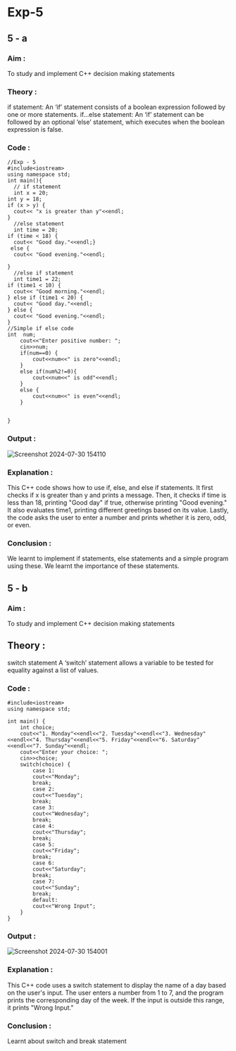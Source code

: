 # Exp-5
## 5 - a
### Aim :
To study and implement C++ decision making statements 

### Theory :
if statement:
An ‘if’ statement consists of a boolean expression followed by one or more statements.
if...else statement:
An ‘if’ statement can be followed by an optional ‘else’ statement, which executes when the boolean expression is false.

### Code :
```//Tarang - 23070123140 
//Exp - 5
#include<iostream>
using namespace std;
int main(){
  // if statement
  int x = 20;
int y = 18;
if (x > y) {
  cout<< "x is greater than y"<<endl;
}
  //else statement 
  int time = 20;
if (time < 18) {
  cout<< "Good day."<<endl;}
 else {
  cout<< "Good evening."<<endl;

}
  //else if statement
  int time1 = 22;
if (time1 < 10) {
  cout<< "Good morning."<<endl;
} else if (time1 < 20) {
  cout<< "Good day."<<endl;
} else {
  cout<< "Good evening."<<endl;
}
//Simple if else code 
int  num;
    cout<<"Enter positive number: ";
    cin>>num;
    if(num==0) {
        cout<<num<<" is zero"<<endl;
    }
    else if(num%2!=0){
        cout<<num<<" is odd"<<endl;
    }
    else {
        cout<<num<<" is even"<<endl;
    }


}
```
### Output :
![Screenshot 2024-07-30 154110](https://github.com/user-attachments/assets/3a342964-2215-443f-ae7c-6ee51f756538)
### Explanation :
This C++ code shows how to use if, else, and else if statements. It first checks if x is greater than y and prints a message. 
Then, it checks if time is less than 18, printing "Good day" if true, otherwise printing "Good evening." 
It also evaluates time1, printing different greetings based on its value. Lastly, the code asks the user to enter a number and prints whether it is zero, odd, or even.

### Conclusion : 
We learnt to implement if statements, else statements and a simple program using these.
We learnt the importance of these statements.


## 5 - b 
### Aim :
To study and implement C++ decision making statements 

## Theory :
switch statement
A ‘switch’ statement allows a variable to be tested for equality against a list of values.

### Code :
```//Tarang - 23070123140
#include<iostream>
using namespace std;

int main() {
    int choice;
    cout<<"1. Monday"<<endl<<"2. Tuesday"<<endl<<"3. Wednesday"<<endl<<"4. Thursday"<<endl<<"5. Friday"<<endl<<"6. Saturday"<<endl<<"7. Sunday"<<endl;
    cout<<"Enter your choice: ";
    cin>>choice;
    switch(choice) {
        case 1:
        cout<<"Monday";
        break;
        case 2:
        cout<<"Tuesday";
        break;
        case 3:
        cout<<"Wednesday";
        break;
        case 4:
        cout<<"Thursday";
        break;
        case 5:
        cout<<"Friday";
        break;
        case 6:
        cout<<"Saturday";
        break;
        case 7:
        cout<<"Sunday";
        break;
        default:
        cout<<"Wrong Input";
    }
}
```
### Output :
![Screenshot 2024-07-30 154001](https://github.com/user-attachments/assets/ad42f5c3-b902-405e-a38f-f6b602525361)
### Explanation :
This C++ code uses a switch statement to display the name of a day based on the user's input. The user enters a number from 1 to 7, and the program prints the corresponding day of the week.
If the input is outside this range, it prints "Wrong Input."

### Conclusion :
Learnt about switch and break statement 
